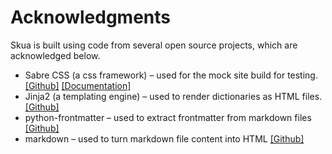 # Acknowledgments
Skua is built using code from several open source projects, which are acknowledged below. 
* Sabre CSS (a css framework) – used for the mock site build for testing. [[Github]](https://github.com/teymour-aldridge/sabre) [[Documentation]](https://sabrecss.netlify.com)
* Jinja2 (a templating engine) – used to render dictionaries as HTML files.  [[Github]](https://github.com/pallets/jinja)
* python-frontmatter – used to extract frontmatter from markdown files [[Github]](https://github.com/eyeseast/python-frontmatter) 
* markdown – used to turn markdown file content into HTML [[Github]](https://github.com/Python-Markdown/markdown)